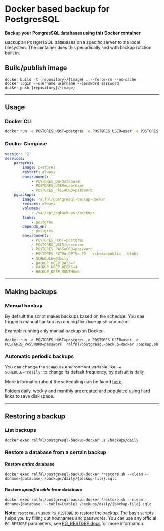 # Docker based backup for PostgresSQL
**Backup your PostgresSQL databases using this Docker container**

Backup all PostgresSQL databases on a specific server to the local filesystem. The container does this periodically and with backup rotation built in.

## Build/publish image

```shell
docker build -t {repository}/{image} . --force-rm --no-cache
docker login --username username --password password
docker push {repository}/{image}
```
---
## Usage

### Docker CLI
```sh
docker run -e POSTGRES_HOST=postgres -e POSTGRES_USER=user -e POSTGRES_PASSWORD=password ralfnl/postgresql-backup-docker
```

### Docker Compose
```yaml
version: '2'
services:
    postgres:
        image: postgres
        restart: always
        environment:
            - POSTGRES_DB=database
            - POSTGRES_USER=username
            - POSTGRES_PASSWORD=password
    pgbackups:
        image: ralfnl/postgresql-backup-docker
        restart: always
        volumes:
            - /var/opt/pgbackups:/backups
        links:
            - postgres
        depends_on:
            - postgres
        environment:
            - POSTGRES_HOST=postgres
            - POSTGRES_USER=username
            - POSTGRES_PASSWORD=password
            - POSTGRES_EXTRA_OPTS=-Z9 --schema=public --blobs
            - SCHEDULE=@daily
            - BACKUP_KEEP_DAYS=7
            - BACKUP_KEEP_WEEKS=4
            - BACKUP_KEEP_MONTHS=6
```
---
## Making backups

### Manual backup
By default the script makes backups based on the schedule. You can trigger a manual backup by running the `/backup.sh` command.

Example running only manual backup on Docker:
```shell
docker run -e POSTGRES_HOST=postgres -e POSTGRES_USER=user -e POSTGRES_PASSWORD=password  ralfnl/postgresql-backup-docker /backup.sh
```

### Automatic periodic backups

You can change the `SCHEDULE` environment variable like `-e SCHEDULE="@daily"` to change its default frequency, by default is daily.

More information about the scheduling can be found [here](http://godoc.org/github.com/robfig/cron#hdr-Predefined_schedules).

Folders daily, weekly and monthly are created and populated using hard links to save disk space.

---

## Restoring a backup

### List backups

```shell
docker exec ralfnl/postgresql-backup-docker ls /backups/daily
```

### Restore a database from a certain backup

#### Restore _entire_ database
```shell
docker exec ralfnl/postgresql-backup-docker /restore.sh --clean --dbname={database} /backups/daily/{backup-file}.sqlc
```

#### Restore _specific table_ from database
```shell
docker exec ralfnl/postgresql-backup-docker /restore.sh --clean --dbname={database} --table={table} /backups/daily/{backup-file}.sqlc
```

**Note:** `restore.sh` uses `PG_RESTORE` to restore the backup. The bash scripts helps you by filling out hostnames and passwords. You can use any official `PG_RESTORE` parameters, see [PG_RESTORE docs](https://www.postgresql.org/docs/10/static/app-pgrestore.html) for more information.
